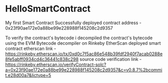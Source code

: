 # HelloSmartContract
My first Smart Contract
Successfully deployed contract address - 0x23f90ae172e0a88be99e228988f145208c2d9357

To verify the contract's bytecode i decompiled the contract's bytecode using the EVM Bytecode decompiler on Rinkeby 
EtherScan
deployed smart contract etherscan link - https://rinkeby.etherscan.io/tx/0xd0c7f5ac86e548b39fdf2940f7acab0288e8fe5abff0934cd4c36441c838c298
source code verification link - https://rinkeby.etherscan.io/verifyContract-solc?a=0x23f90ae172e0a88be99e228988f145208c2d9357&c=v0.8.7%2bcommit.e28d00a7&lictype=5



